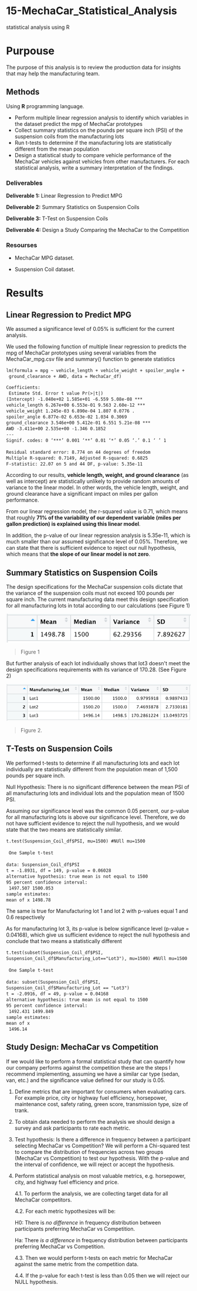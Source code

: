 # 15-MechaCar_Statistical_Analysis
statistical analysis using R

# Purpouse

The purpose of this analysis is to review the production data for insights that may help the manufacturing team.

## Methods 
Using **R** programming language.
- Perform multiple linear regression analysis to identify which variables in the dataset predict the mpg of MechaCar prototypes
- Collect summary statistics on the pounds per square inch (PSI) of the suspension coils from the manufacturing lots
- Run t-tests to determine if the manufacturing lots are statistically different from the mean population
- Design a statistical study to compare vehicle performance of the MechaCar vehicles against vehicles from other manufacturers. For each statistical analysis, write a summary interpretation of the findings.
### Deliverables

__Deliverable 1:__ Linear Regression to Predict MPG

__Deliverable 2:__ Summary Statistics on Suspension Coils

__Deliverable 3:__ T-Test on Suspension Coils

__Deliverable 4:__ Design a Study Comparing the MechaCar to the Competition

### Resourses

- MechaCar MPG dataset.

- Suspension Coil dataset.


# Results

## Linear Regression to Predict MPG


We assumed a significance level of 0.05% is sufficient for the current analysis.

We used the following function of multiple linear regression to predicts the mpg of MechaCar prototypes using several variables from the MechaCar_mpg.csv file and summary() function to generate statistics

```
lm(formula = mpg ~ vehicle_length + vehicle_weight + spoiler_angle + 
 ground_clearance + AWD, data = MechaCar_df)
```
```
Coefficients:
 Estimate Std. Error t value Pr(>|t|) 
(Intercept) -1.040e+02 1.585e+01 -6.559 5.08e-08 ***
vehicle_length 6.267e+00 6.553e-01 9.563 2.60e-12 ***
vehicle_weight 1.245e-03 6.890e-04 1.807 0.0776 . 
spoiler_angle 6.877e-02 6.653e-02 1.034 0.3069 
ground_clearance 3.546e+00 5.412e-01 6.551 5.21e-08 ***
AWD -3.411e+00 2.535e+00 -1.346 0.1852 
---
Signif. codes: 0 ‘***’ 0.001 ‘**’ 0.01 ‘*’ 0.05 ‘.’ 0.1 ‘ ’ 1

Residual standard error: 8.774 on 44 degrees of freedom
Multiple R-squared: 0.7149, Adjusted R-squared: 0.6825 
F-statistic: 22.07 on 5 and 44 DF, p-value: 5.35e-11

```

According to our results, __vehicle length, weight, and ground clearance__ (as well as intercept) are statistically unlikely to provide random amounts of variance to the linear model. In other words, the vehicle length, weight, and ground clearance have a significant impact on miles per gallon performance.

From our linear regression model, the r-squared value is 0.71, which means that roughly __71% of the variability of our dependent variable (miles per gallon prediction) is explained using this linear model__.

In addition, the p-value of our linear regression analysis is 5.35e-11, which is much smaller than our assumed significance level of 0.05%. Therefore, we can state that there is sufficient evidence to reject our null hypothesis, which means that __the slope of our linear model is not zero__.

## Summary Statistics on Suspension Coils

The design specifications for the MechaCar suspension coils dictate that the variance of the suspension coils must not exceed 100 pounds per square inch. The current manufacturing data meet this design specification for all manufacturing lots in total according to our calculations (see Figure 1)

![mean, median, variance, and standard deviation of the suspension coil’s PSI total ](https://github.com/xenia-e/15-MechaCar_Statistical_Analysis/blob/main/Analysis/total_summary.png)
>Figure 1

But further analysis of each lot individually shows that lot3 doesn't meet the design specifications requirements with its variance of 170.28. (See Figure 2)

![mean, median, variance, and standard deviation of the suspension coil’s PSI by lot ](https://github.com/xenia-e/15-MechaCar_Statistical_Analysis/blob/main/Analysis/lot_summary.png)
>Figure 2. 

## T-Tests on Suspension Coils

We performed t-tests to determine if all manufacturing lots and each lot individually are statistically different from the population mean of 1,500 pounds per square inch.

Null Hypothesis: There is no significant difference between the mean PSI of all manufacturing lots and individual lots and the population mean of 1500 PSI.

Assuming our significance level was the common 0.05 percent, our p-value for all manufacturing lots is above our significance level. Therefore, we do not have sufficient evidence to reject the null hypothesis, and we would state that the two means are statistically similar.

```
t.test(Suspension_Coil_df$PSI, mu=1500) #NUll mu=1500

 One Sample t-test

data: Suspension_Coil_df$PSI
t = -1.8931, df = 149, p-value = 0.06028
alternative hypothesis: true mean is not equal to 1500
95 percent confidence interval:
 1497.507 1500.053
sample estimates:
mean of x 1498.78 
```
The same is true for Manufacturing lot 1 and lot 2 with p-values equal 1 and 0.6 respectively

As for manufacturing lot 3, its p-value is below significance level (p-value = 0.04168), which give us sufficient evidence to reject the null hypothesis and conclude that two means a statistically different

```
t.test(subset(Suspension_Coil_df$PSI, Suspension_Coil_df$Manufacturing_Lot=="Lot3"), mu=1500) #NUll mu=1500

 One Sample t-test

data: subset(Suspension_Coil_df$PSI, Suspension_Coil_df$Manufacturing_Lot == "Lot3")
t = -2.0916, df = 49, p-value = 0.04168
alternative hypothesis: true mean is not equal to 1500
95 percent confidence interval:
 1492.431 1499.849
sample estimates:
mean of x 
 1496.14 
```

## Study Design: MechaCar vs Competition

If we would like to perform a formal statistical study that can quantify how our company performs against the competition these are the steps I recommend implementing, assuming we have a similar car type (sedan, van, etc.) and the significance value defined for our study is 0.05.

1. Define metrics that are important for consumers when evaluating cars. For example price, city or highway fuel efficiency, horsepower, maintenance cost, safety rating, green score, transmission type, size of trank. 

2. To obtain data needed to perform the analysis we should design a survey and ask participants to rate each metric.

3. Test hypothesis: Is there a difference in frequency between a participant selecting MechaCar vs Competition? We will perform a Chi-squared test to compare the distribution of frequencies across two groups (MechaCar vs Competition) to test our hypothesis. With the p-value and the interval of confidence, we will reject or accept the hypothesis.


4. Perform statistical analysis on most valuable metrics, e.g. horsepower, city, and highway fuel efficiency and price. 

      4.1. To perform the analysis, we are collecting target data for all MechaCar competitors.

      4.2. For each metric hypothesizes will be:

      H0: There is _no difference_ in frequency distribution between participants preferring MechaCar vs Competition.
      
      Ha: There _is a difference_ in frequency distribution between participants preferring MechaCar vs Competition.

      4.3. Then we would perform t-tests on each metric for MechaCar against the same metric from the competition data.

      4.4. If the p-value for each t-test is less than 0.05 then we will reject our NULL hypothesis.


